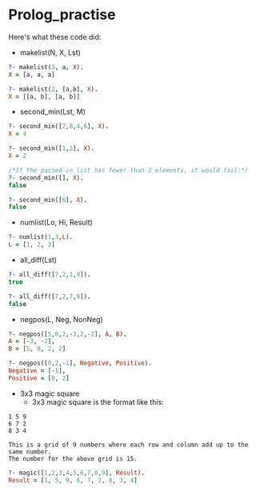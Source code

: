 # Prolog_practise

Here's what these code did:
* makelist(N, X, Lst)
```prolog
?- makelist(3, a, X).
X = [a, a, a]

?- makelist(2, [a,b], X).
X = [[a, b], [a, b]]
```
* second_min(Lst, M)
```prolog
?- second_min([2,8,4,6], X).
X = 4

?- second_min([1,2], X).
X = 2
```
```prolog
/*If the passed-in list has fewer than 2 elements, it would fail:*/
?- second_min([], X).
false

?- second_min([6], X).
false
```
* numlist(Lo, Hi, Result)
```prolog
?- numlist(1,3,L).
L = [1, 2, 3]
```
* all_diff(Lst)
```prolog
?- all_diff([7,2,1,9]).
true

?- all_diff([7,2,7,9]).
false
```
* negpos(L, Neg, NonNeg)
```prolog
?- negpos([5,0,2,-3,2,-2], A, B).
A = [-3, -2],
B = [5, 0, 2, 2]

?- negpos([0,2,-1], Negative, Positive).
Negative = [-1],
Positive = [0, 2]
```
* 3x3 magic square
    * 3x3 magic square is the format like this:
```
1 5 9
6 7 2
8 3 4

This is a grid of 9 numbers where each row and column add up to the same number. 
The number for the above grid is 15.
```
```prolog
?- magic([1,2,3,4,5,6,7,8,9], Result).
Result = [1, 5, 9, 6, 7, 2, 8, 3, 4]
```
